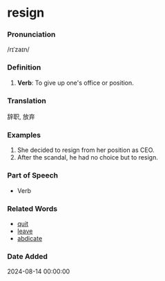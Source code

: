 # resign
### Pronunciation
/rɪˈzaɪn/
### Definition
1. **Verb**: To give up one's office or position.
### Translation
辞职, 放弃
### Examples
1. She decided to resign from her position as CEO.
2. After the scandal, he had no choice but to resign.
### Part of Speech
- Verb
### Related Words
- [quit](quit.md)
- [leave](leave.md)
- [abdicate](abdicate.md)
### Date Added
2024-08-14 00:00:00